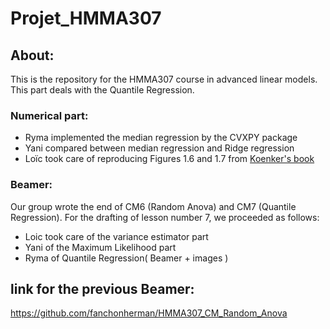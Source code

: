 # Projet_HMMA307
## About:
This is the repository for the HMMA307 course in advanced linear models. This part deals with the Quantile Regression.

### Numerical part:

- Ryma implemented the median regression by the CVXPY package
- Yani compared between median regression and Ridge regression
- Loïc took care of reproducing Figures 1.6 and 1.7 from [Koenker's book](https://mail.umontpellier.fr/service/home/~/?auth=co&loc=fr&id=16090&part=2)

### Beamer: 

Our group wrote the end of CM6 (Random Anova) and CM7 (Quantile Regression).
For the drafting of lesson number 7, we proceeded as follows:
- Loic took care of the variance estimator part
- Yani of the Maximum Likelihood part
- Ryma of Quantile Regression( Beamer + images )

## link for the previous Beamer:

https://github.com/fanchonherman/HMMA307_CM_Random_Anova
